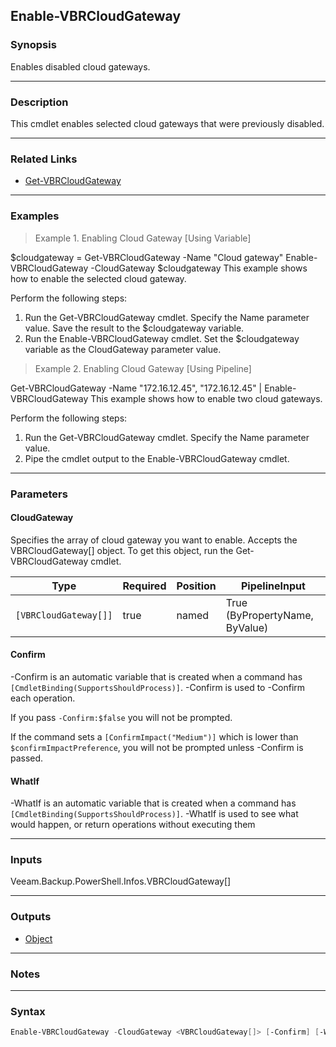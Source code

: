 Enable-VBRCloudGateway
----------------------

### Synopsis
Enables disabled cloud gateways.

---

### Description

This cmdlet enables selected cloud gateways that were previously disabled.

---

### Related Links
* [Get-VBRCloudGateway](Get-VBRCloudGateway)

---

### Examples
> Example 1. Enabling Cloud Gateway [Using Variable]

$cloudgateway = Get-VBRCloudGateway -Name "Cloud gateway"
Enable-VBRCloudGateway -CloudGateway $cloudgateway
This example shows how to enable the selected cloud gateway.

Perform the following steps:
1. Run the Get-VBRCloudGateway cmdlet. Specify the Name parameter value. Save the result to the $cloudgateway variable.
2. Run the Enable-VBRCloudGateway cmdlet. Set the $cloudgateway variable as the CloudGateway parameter value.
> Example 2. Enabling Cloud Gateway [Using Pipeline]

Get-VBRCloudGateway -Name "172.16.12.45", "172.16.12.45" | Enable-VBRCloudGateway
This example shows how to enable two cloud gateways.

Perform the following steps:
1. Run the Get-VBRCloudGateway cmdlet. Specify the Name parameter value.
2. Pipe the cmdlet output to the Enable-VBRCloudGateway cmdlet.

---

### Parameters
#### **CloudGateway**
Specifies the array of cloud gateway you want to enable. Accepts the VBRCloudGateway[] object. To get this object, run the Get-VBRCloudGateway cmdlet.

|Type                 |Required|Position|PipelineInput                 |
|---------------------|--------|--------|------------------------------|
|`[VBRCloudGateway[]]`|true    |named   |True (ByPropertyName, ByValue)|

#### **Confirm**
-Confirm is an automatic variable that is created when a command has ```[CmdletBinding(SupportsShouldProcess)]```.
-Confirm is used to -Confirm each operation.

If you pass ```-Confirm:$false``` you will not be prompted.

If the command sets a ```[ConfirmImpact("Medium")]``` which is lower than ```$confirmImpactPreference```, you will not be prompted unless -Confirm is passed.

#### **WhatIf**
-WhatIf is an automatic variable that is created when a command has ```[CmdletBinding(SupportsShouldProcess)]```.
-WhatIf is used to see what would happen, or return operations without executing them

---

### Inputs
Veeam.Backup.PowerShell.Infos.VBRCloudGateway[]

---

### Outputs
* [Object](https://learn.microsoft.com/en-us/dotnet/api/System.Object)

---

### Notes

---

### Syntax
```PowerShell
Enable-VBRCloudGateway -CloudGateway <VBRCloudGateway[]> [-Confirm] [-WhatIf] [<CommonParameters>]
```
